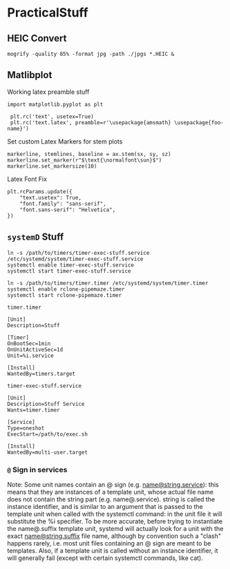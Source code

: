 # PracticalStuff

## HEIC Convert 
```
mogrify -quality 85% -format jpg -path ./jpgs *.HEIC &
```
## Matlibplot
Working latex preamble stuff
```
import matplotlib.pyplot as plt

 plt.rc('text', usetex=True)
 plt.rc('text.latex', preamble=r'\usepackage{amsmath} \usepackage{foo-name}')
```
Set custom Latex Markers for stem plots
```
markerline, stemlines, baseline = ax.stem(sx, sy, sz)
markerline.set_marker(r"$\text{\normalfont\sun}$")
markerline.set_markersize(10)
```
Latex Font Fix
```
plt.rcParams.update({
    "text.usetex": True,
    "font.family": "sans-serif",
    "font.sans-serif": "Helvetica",
})
```
## `systemD` Stuff

```
ln -s /path/to/timers/timer-exec-stuff.service /etc/systemd/system/timer-exec-stuff.service
systemctl enable timer-exec-stuff.service
systemctl start timer-exec-stuff.service

ln -s /path/to/timers/timer.timer /etc/systemd/system/timer.timer
systemctl enable rclone-pipemaze.timer
systemctl start rclone-pipemaze.timer

```

`timer.timer`
```
[Unit]
Description=Stuff

[Timer]
OnBootSec=1min
OnUnitActiveSec=1d
Unit=%i.service

[Install]
WantedBy=timers.target
```

`timer-exec-stuff.service`
```
[Unit]
Description=Stuff Service
Wants=timer.timer

[Service]
Type=oneshot
ExecStart=/path/to/exec.sh

[Install]
WantedBy=multi-user.target
```
### `@` Sign in services
Note: Some unit names contain an @ sign (e.g. name@string.service): this means that they are instances of a template unit, whose actual file name does not contain the string part (e.g. name@.service). string is called the instance identifier, and is similar to an argument that is passed to the template unit when called with the systemctl command: in the unit file it will substitute the %i specifier. To be more accurate, before trying to instantiate the name@.suffix template unit, systemd will actually look for a unit with the exact name@string.suffix file name, although by convention such a "clash" happens rarely, i.e. most unit files containing an @ sign are meant to be templates. Also, if a template unit is called without an instance identifier, it will generally fail (except with certain systemctl commands, like cat).
